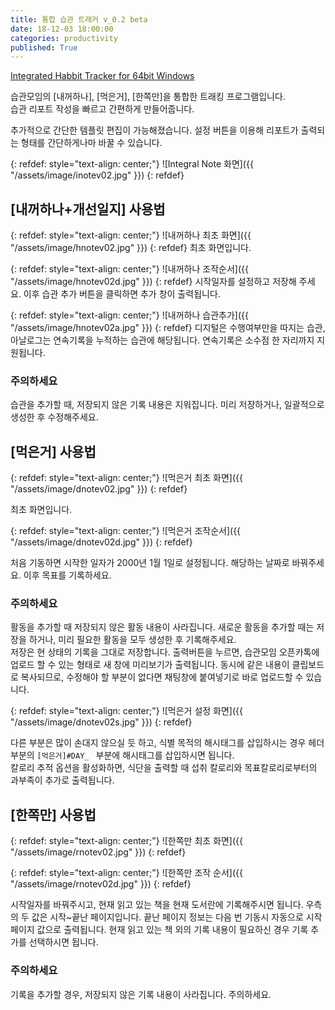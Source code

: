 ```yaml
---
title: 통합 습관 트래커 v_0.2 beta
date: 18-12-03 18:00:00
categories: productivity
published: True
---
```


[Integrated Habbit Tracker for 64bit Windows](https://github.com/pandavas89/habbit_logger/releases/download/v0.2-beta/integral_note.exe)

습관모임의 [내꺼하나], [먹은거], [한쪽만]을 통합한 트래킹 프로그램입니다.  
습관 리포트 작성을 빠르고 간편하게 만들어줍니다.

추가적으로 간단한 템플릿 편집이 가능해졌습니다. 설정 버튼을 이용해 리포트가 출력되는 형태를 간단하게나마 바꿀 수 있습니다.

{: refdef: style="text-align: center;"}
![Integral Note 화면]({{ "/assets/image/inotev02.jpg" }})
{: refdef}



## [내꺼하나+개선일지] 사용법

{: refdef: style="text-align: center;"}
![내꺼하나 최초 화면]({{ "/assets/image/hnotev02.jpg" }})
{: refdef}
최초 화면입니다.

{: refdef: style="text-align: center;"}
![내꺼하나 조작순서]({{ "/assets/image/hnotev02d.jpg" }})
{: refdef}
시작일자를 설정하고 저장해 주세요. 이후 습관 추가 버튼을 클릭하면 추가 창이 출력됩니다.

{: refdef: style="text-align: center;"}
![내꺼하나 습관추가]({{ "/assets/image/hnotev02a.jpg" }})
{: refdef}
디지털은 수행여부만을 따지는 습관, 아날로그는 연속기록을 누적하는 습관에 해당됩니다. 연속기록은 소수점 한 자리까지 지원됩니다.
### 주의하세요
습관을 추가할 때, 저장되지 않은 기록 내용은 지워집니다. 미리 저장하거나, 일괄적으로 생성한 후 수정해주세요.

## [먹은거] 사용법

{: refdef: style="text-align: center;"}
![먹은거 최초 화면]({{ "/assets/image/dnotev02.jpg" }})
{: refdef}

최초 화면입니다.

{: refdef: style="text-align: center;"}
![먹은거 조작순서]({{ "/assets/image/dnotev02d.jpg" }})
{: refdef}

처음 기동하면 시작한 일자가 2000년 1월 1일로 설정됩니다. 해당하는 날짜로 바꿔주세요. 이후 목표를 기록하세요.  
### 주의하세요
활동을 추가할 때 저장되지 않은 활동 내용이 사라집니다. 새로운 활동을 추가할 때는 저장을 하거나, 미리 필요한 활동을 모두 생성한 후 기록해주세요.  
저장은 현 상태의 기록을 그대로 저장합니다. 출력버튼을 누르면, 습관모임 오픈카톡에 업로드 할 수 있는 형태로 새 창에 미리보기가 출력됩니다. 동시에 같은 내용이 클립보드로 복사되므로, 수정해야 할 부분이 없다면 채팅창에 붙여넣기로 바로 업로드할 수 있습니다.

{: refdef: style="text-align: center;"}
![먹은거 설정 화면]({{ "/assets/image/dnotev02s.jpg" }})
{: refdef}

다른 부분은 많이 손대지 않으실 듯 하고, 식별 목적의 해시태그를 삽입하시는 경우 헤더 부분의 ```[먹은거]#DAY_ ``` 부분에 해시태그를 삽입하시면 됩니다.  
칼로리 추적 옵션을 활성화하면, 식단을 출력할 때 섭취 칼로리와 목표칼로리로부터의 과부족이 추가로 출력됩니다.

## [한쪽만] 사용법

{: refdef: style="text-align: center;"}
![한쪽만 최초 화면]({{ "/assets/image/rnotev02.jpg" }})
{: refdef}

{: refdef: style="text-align: center;"}
![한쪽만 조작 순서]({{ "/assets/image/rnotev02d.jpg" }})
{: refdef}

시작일자를 바꿔주시고, 현재 읽고 있는 책을 현재 도서란에 기록해주시면 됩니다. 우측의 두 값은 시작~끝난 페이지입니다. 끝난 페이지 정보는 다음 번 기동시 자동으로 시작 페이지 값으로 출력됩니다. 현재 읽고 있는 책 외의 기록 내용이 필요하신 경우 기록 추가를 선택하시면 됩니다.  
### 주의하세요
기록을 추가할 경우, 저장되지 않은 기록 내용이 사라집니다. 주의하세요.
